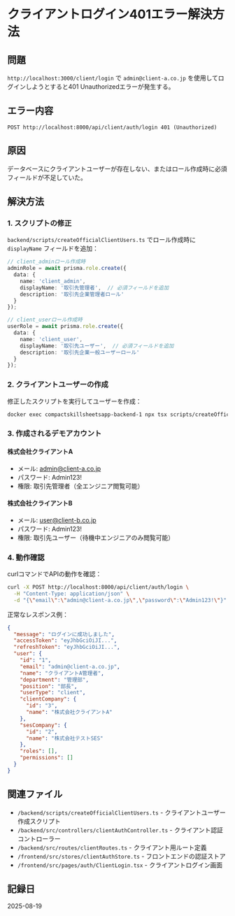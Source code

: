# クライアントログイン401エラー解決方法

## 問題
`http://localhost:3000/client/login` で `admin@client-a.co.jp` を使用してログインしようとすると401 Unauthorizedエラーが発生する。

## エラー内容
```
POST http://localhost:8000/api/client/auth/login 401 (Unauthorized)
```

## 原因
データベースにクライアントユーザーが存在しない、またはロール作成時に必須フィールドが不足していた。

## 解決方法

### 1. スクリプトの修正
`backend/scripts/createOfficialClientUsers.ts` でロール作成時に `displayName` フィールドを追加：

```typescript
// client_adminロール作成時
adminRole = await prisma.role.create({
  data: {
    name: 'client_admin',
    displayName: '取引先管理者',  // 必須フィールドを追加
    description: '取引先企業管理者ロール'
  }
});

// client_userロール作成時
userRole = await prisma.role.create({
  data: {
    name: 'client_user',
    displayName: '取引先ユーザー',  // 必須フィールドを追加
    description: '取引先企業一般ユーザーロール'
  }
});
```

### 2. クライアントユーザーの作成
修正したスクリプトを実行してユーザーを作成：

```bash
docker exec compactskillsheetsapp-backend-1 npx tsx scripts/createOfficialClientUsers.ts
```

### 3. 作成されるデモアカウント

#### 株式会社クライアントA
- メール: admin@client-a.co.jp
- パスワード: Admin123!
- 権限: 取引先管理者（全エンジニア閲覧可能）

#### 株式会社クライアントB
- メール: user@client-b.co.jp
- パスワード: Admin123!
- 権限: 取引先ユーザー（待機中エンジニアのみ閲覧可能）

### 4. 動作確認
curlコマンドでAPIの動作を確認：

```bash
curl -X POST http://localhost:8000/api/client/auth/login \
  -H "Content-Type: application/json" \
  -d "{\"email\":\"admin@client-a.co.jp\",\"password\":\"Admin123!\"}"
```

正常なレスポンス例：
```json
{
  "message": "ログインに成功しました",
  "accessToken": "eyJhbGciOiJI...",
  "refreshToken": "eyJhbGciOiJI...",
  "user": {
    "id": "1",
    "email": "admin@client-a.co.jp",
    "name": "クライアントA管理者",
    "department": "管理部",
    "position": "部長",
    "userType": "client",
    "clientCompany": {
      "id": "3",
      "name": "株式会社クライアントA"
    },
    "sesCompany": {
      "id": "2",
      "name": "株式会社テストSES"
    },
    "roles": [],
    "permissions": []
  }
}
```

## 関連ファイル
- `/backend/scripts/createOfficialClientUsers.ts` - クライアントユーザー作成スクリプト
- `/backend/src/controllers/clientAuthController.ts` - クライアント認証コントローラー
- `/backend/src/routes/clientRoutes.ts` - クライアント用ルート定義
- `/frontend/src/stores/clientAuthStore.ts` - フロントエンドの認証ストア
- `/frontend/src/pages/auth/ClientLogin.tsx` - クライアントログイン画面

## 記録日
2025-08-19